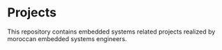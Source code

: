 # Projects
This repository contains embedded systems related projects realized by moroccan embedded systems engineers.
